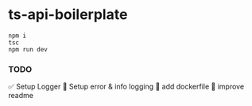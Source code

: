 # ts-api-boilerplate

    npm i
    tsc
	npm run dev

### TODO
✅ Setup Logger
🔲 Setup error & info logging
🔲 add dockerfile
🔲 improve readme
